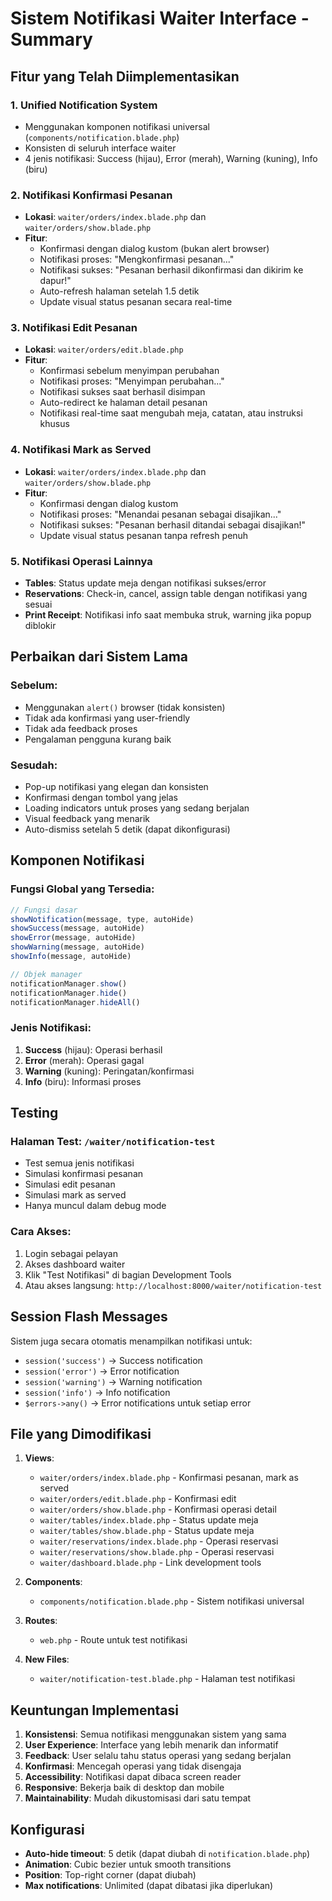 # Sistem Notifikasi Waiter Interface - Summary

## Fitur yang Telah Diimplementasikan

### 1. **Unified Notification System**
- Menggunakan komponen notifikasi universal (`components/notification.blade.php`)
- Konsisten di seluruh interface waiter
- 4 jenis notifikasi: Success (hijau), Error (merah), Warning (kuning), Info (biru)

### 2. **Notifikasi Konfirmasi Pesanan**
- **Lokasi**: `waiter/orders/index.blade.php` dan `waiter/orders/show.blade.php`
- **Fitur**:
  - Konfirmasi dengan dialog kustom (bukan alert browser)
  - Notifikasi proses: "Mengkonfirmasi pesanan..."
  - Notifikasi sukses: "Pesanan berhasil dikonfirmasi dan dikirim ke dapur!"
  - Auto-refresh halaman setelah 1.5 detik
  - Update visual status pesanan secara real-time

### 3. **Notifikasi Edit Pesanan**
- **Lokasi**: `waiter/orders/edit.blade.php`
- **Fitur**:
  - Konfirmasi sebelum menyimpan perubahan
  - Notifikasi proses: "Menyimpan perubahan..."
  - Notifikasi sukses saat berhasil disimpan
  - Auto-redirect ke halaman detail pesanan
  - Notifikasi real-time saat mengubah meja, catatan, atau instruksi khusus

### 4. **Notifikasi Mark as Served**
- **Lokasi**: `waiter/orders/index.blade.php` dan `waiter/orders/show.blade.php`
- **Fitur**:
  - Konfirmasi dengan dialog kustom
  - Notifikasi proses: "Menandai pesanan sebagai disajikan..."
  - Notifikasi sukses: "Pesanan berhasil ditandai sebagai disajikan!"
  - Update visual status pesanan tanpa refresh penuh

### 5. **Notifikasi Operasi Lainnya**
- **Tables**: Status update meja dengan notifikasi sukses/error
- **Reservations**: Check-in, cancel, assign table dengan notifikasi yang sesuai
- **Print Receipt**: Notifikasi info saat membuka struk, warning jika popup diblokir

## Perbaikan dari Sistem Lama

### **Sebelum**:
- Menggunakan `alert()` browser (tidak konsisten)
- Tidak ada konfirmasi yang user-friendly
- Tidak ada feedback proses
- Pengalaman pengguna kurang baik

### **Sesudah**:
- Pop-up notifikasi yang elegan dan konsisten
- Konfirmasi dengan tombol yang jelas
- Loading indicators untuk proses yang sedang berjalan
- Visual feedback yang menarik
- Auto-dismiss setelah 5 detik (dapat dikonfigurasi)

## Komponen Notifikasi

### **Fungsi Global yang Tersedia**:
```javascript
// Fungsi dasar
showNotification(message, type, autoHide)
showSuccess(message, autoHide)
showError(message, autoHide) 
showWarning(message, autoHide)
showInfo(message, autoHide)

// Objek manager
notificationManager.show()
notificationManager.hide()
notificationManager.hideAll()
```

### **Jenis Notifikasi**:
1. **Success** (hijau): Operasi berhasil
2. **Error** (merah): Operasi gagal
3. **Warning** (kuning): Peringatan/konfirmasi
4. **Info** (biru): Informasi proses

## Testing

### **Halaman Test**: `/waiter/notification-test`
- Test semua jenis notifikasi
- Simulasi konfirmasi pesanan
- Simulasi edit pesanan
- Simulasi mark as served
- Hanya muncul dalam debug mode

### **Cara Akses**:
1. Login sebagai pelayan
2. Akses dashboard waiter
3. Klik "Test Notifikasi" di bagian Development Tools
4. Atau akses langsung: `http://localhost:8000/waiter/notification-test`

## Session Flash Messages

Sistem juga secara otomatis menampilkan notifikasi untuk:
- `session('success')` → Success notification
- `session('error')` → Error notification  
- `session('warning')` → Warning notification
- `session('info')` → Info notification
- `$errors->any()` → Error notifications untuk setiap error

## File yang Dimodifikasi

1. **Views**:
   - `waiter/orders/index.blade.php` - Konfirmasi pesanan, mark as served
   - `waiter/orders/edit.blade.php` - Konfirmasi edit
   - `waiter/orders/show.blade.php` - Konfirmasi operasi detail
   - `waiter/tables/index.blade.php` - Status update meja
   - `waiter/tables/show.blade.php` - Status update meja  
   - `waiter/reservations/index.blade.php` - Operasi reservasi
   - `waiter/reservations/show.blade.php` - Operasi reservasi
   - `waiter/dashboard.blade.php` - Link development tools

2. **Components**:
   - `components/notification.blade.php` - Sistem notifikasi universal

3. **Routes**:
   - `web.php` - Route untuk test notifikasi

4. **New Files**:
   - `waiter/notification-test.blade.php` - Halaman test notifikasi

## Keuntungan Implementasi

1. **Konsistensi**: Semua notifikasi menggunakan sistem yang sama
2. **User Experience**: Interface yang lebih menarik dan informatif
3. **Feedback**: User selalu tahu status operasi yang sedang berjalan
4. **Konfirmasi**: Mencegah operasi yang tidak disengaja
5. **Accessibility**: Notifikasi dapat dibaca screen reader
6. **Responsive**: Bekerja baik di desktop dan mobile
7. **Maintainability**: Mudah dikustomisasi dari satu tempat

## Konfigurasi

- **Auto-hide timeout**: 5 detik (dapat diubah di `notification.blade.php`)
- **Animation**: Cubic bezier untuk smooth transitions
- **Position**: Top-right corner (dapat diubah)
- **Max notifications**: Unlimited (dapat dibatasi jika diperlukan)
